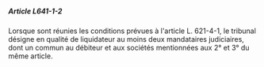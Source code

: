 ##### Article L641-1-2

Lorsque sont réunies les conditions prévues à l'article L. 621-4-1, le tribunal désigne en qualité de liquidateur au moins deux mandataires judiciaires, dont un commun au débiteur et aux sociétés mentionnées aux 2° et 3° du même article.

